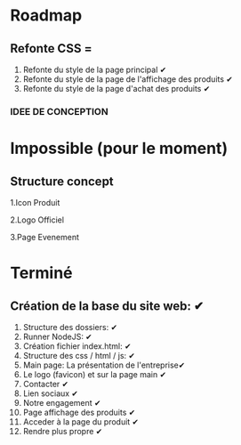 # Roadmap
## Refonte CSS =
 1. Refonte du style de la page principal ✔
 2. Refonte du style de la page de l'affichage des produits ✔
 3. Refonte du style de la page d'achat des produits ✔

### IDEE DE CONCEPTION

# Impossible (pour le moment)
## Structure concept
 1.Icon Produit
 
 2.Logo Officiel

 3.Page Evenement

# Terminé
## Création de la base du site web: ✔
1. Structure des dossiers: ✔
2. Runner NodeJS: ✔
3. Création fichier index.html: ✔
4. Structure des css / html / js: ✔
5. Main page: La présentation de l'entreprise✔
6. Le logo (favicon) et sur la page main ✔
7. Contacter ✔
8. Lien sociaux ✔
9. Notre engagement ✔
10. Page affichage des produits ✔
11. Acceder à la page du produit ✔
12. Rendre plus propre ✔
